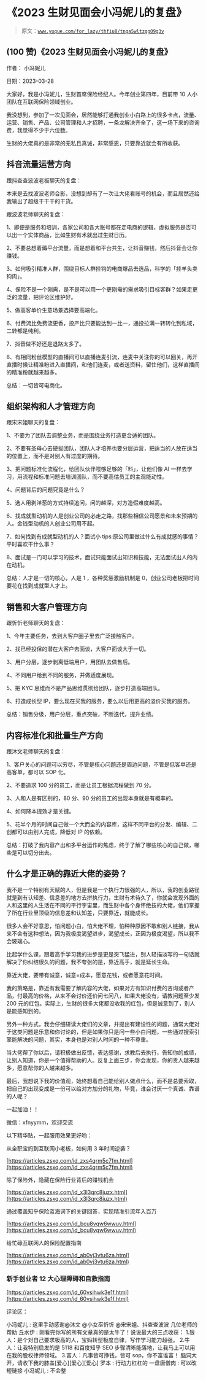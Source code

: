# 《2023 生财见面会小冯妮儿的复盘》

> 原文：[`www.yuque.com/for_lazy/thfiu8/tnga5wltzgg09g3v`](https://www.yuque.com/for_lazy/thfiu8/tnga5wltzgg09g3v)



## (100 赞)《2023 生财见面会小冯妮儿的复盘》 

作者： 小冯妮儿 

日期：2023-03-28 

大家好，我是小冯妮儿，生财首席保险经纪人。今年创业第四年，目前带 10 人小团队在互联网保险领域创业。 

我没想到，参加了一次见面会，居然能够打通我创业小白路上的很多卡点，流量、运营、销售、产品、公司管理和人才招聘，一条龙解决齐全了，这一场下来的咨询费，我觉得不少于六位数。 

生财的大佬真的是非常的无私且真诚，非常感恩，只要靠近就会有所收获。 

## 抖音流量运营方向 

跟抖查查波波老板聊天的复盘： 

本来是去找波波老师合影，没想到却有了一次让大佬看账号的机会，而且居然还给我输出了超级干干干的干货。 

跟波波老师聊天的复盘： 

1、即便是服务和培训，各家公司和各大账号都在走电商的逻辑，虚拟服务是否可以出一个实体商品，比如生财有术就出过生财日历。 

2、不要总想着薅平台流量，而是想着和平台共生，让抖音赚钱，然后抖音会让你赚钱。 

3、如何吸引精准人群，围绕目标人群挂钩的电商爆品去选品，科学的「挂羊头卖狗肉」。 

4、保险不是一个刚需，是不是可以用一个更刚需的需求吸引目标客群？如果走更泛的流量，把评论区维护好。 

5、做高客单价生意场景选择要高端化。 

6、付费流比免费流更香，投产比只要能达到一比一，通投拉满一转转化到私域，二转都是纯利。 

7、抖音做不好还是退路太多了。 

8、有相同粉丝模型的直播间可以直播连麦引流，连麦中关注你的可以回关，再开直播时候让精准粉进入直播间，和他们连麦，或者送资料，留住他们，这样直播间的精准粉就越来越多。 

总结：一切皆可电商化。 

## 组织架构和人才管理方向 

跟宋宋姐聊天的复盘： 

1、不要为了团队去调整业务，而是围绕业务打造更合适的团队。 

2、不要有圣母心去硬拔团队，团队人才培养也要分层运营，把适当的人放在适当的位置上，而不是对别人有过度的期待。 

3、把问题标准化流程化，给团队伙伴喂够足够的「料」，让他们像 AI 一样去学习，用流程和标准问题去培训团队，而不要高估员工的主观能动性。 

4、问题背后的问题究竟是什么？ 

5、选人用剥洋葱的方式持续追问，问的越深，对方造假难度越高。 

6、找成就型动机的人是创业公司的必走之路，找那些相信公司愿景和未来预期的人。金钱型动机的人创业公司用不起。 

7、如何找到有成就型动机的人？面试小 tips:原公司里做过什么有成就感的事情？平时喜欢干什么事？ 

8、面试是一门可以学习的技术，面试只能面试出知识和技能，无法面试出人的内在动机。 

总结：人才是一切的核心，人是 1 ，各种奖惩激励机制是 0，创业公司老板把时间要花在找到成就型人才上。 

## 销售和大客户管理方向 

跟忻忻老师聊天的复盘： 

1、今年主要任务，去到大客户圈子里去广泛接触客户。 

2、找已经投保的潜在大客户去面谈，大客户面谈大于一切。 

3、用户分层，逐步剥离低端用户，用团队去做售后。 

4、不同用户给到不同的服务，并做适度展现。 

5、把 KYC 思维而不是产品思维贯彻给团队，逐步打造高端团队。 

6、打造成长型 IP，要么现在买我的服务，要么以后用更高的溢价买我的服务。 

总结：销售分级，用户分层，重点突破，不断迭代，提升业绩。 

## 内容标准化和批量生产方向 

跟沐文老师聊天的复盘： 

1、客户关心的问题可以穷尽，不管是核心问题还是周边问题，不管是低客单还是高客单，都可以 SOP 化。 

2、不要追求 100 分的员工，而是让员工根据流程做到 70 分。 

3、人和人是有区别的，80 分、90 分的员工的出现本身就是有概率的。 

4、如何降本提效才是关键。 

5、花半个月的时间自己做一个大而全的内容库，这样不同平台的分发、编辑、二创都可以由别人完成，降低对 IP 的依赖。 

总结：打破了我内容产出和多平台运作的焦虑，终于了解了哪些核心的自己做，哪些是可以切分出去。 

## 什么才是正确的靠近大佬的姿势？ 

我不是一个特别有天赋的人，但是我是一个执行力很强的人，所以，我的创业路径就是到有认知差、信息差的地方去拼执行力，生财有术待久了，你就会发现外面的人和这里的人生活在不同的平行宇宙里，而生财中各个身怀绝技的大佬，他们掌握了所在行业里顶级的信息差和认知差，只要靠近，就能成长。 

很多人会不好意思，怕问题小白，怕大佬不理，怕种种原因不敢和别人链接，我从来不会有这种想法，因为我极度渴望进步，渴望成长，正因为极度渴望，所以我不会玻璃心。 

比起学什么课，跟着高手学习我的进步是更是突飞猛进，别人轻描淡写的一句话就解决了你纠结很久的问题，我不夸张的是，靠近高手，就是延长生命。 

靠近大佬，要带有诚意，诚意=成本，愿意花钱，或者愿意花时间。 

我的策略是，靠近有我需要了解内容的大佬，如果对方有知识付费的咨询或者产品，付最高的价格，从来不会讨价还价问七问八，如果大佬没有，请教问题至少发 200 元的红包。实际上，生财的很多大佬都没收我的红包，但是诚意到了，别人是能感知到的。 

另外一种方式，我会仔细研读大佬们的文章，并提出有建设性的问题，通常大佬对于这类问题是乐意和你讨论的，但是如果你只是问一些小白问题，一些通过搜索引擎能解决的问题，其实，本身也是对别人时间的一种不尊重。 

当大佬帮了你以后，请积极做出反馈，表达感谢，求教后去执行，告知你的成绩，让别人知道，你是一个值得帮助的人。反复上面三步，你会发现，你的贵人越来越多，愿意帮你的人越来越多。 

最后，我想说下我的价值观，始终想着自己能给别人做点什么，而不是总要索取，把自己的出现变成是一份可以给对方加分的礼物，毕竟，谁会讨厌一个真诚、靠谱的人呢？ 

一起加油！！ 

微信：xfnyymm，欢迎交流 

以下精华贴，一起服用效果更好哟： 

从全职宝妈到互联网小老板，如何用 3 年时间逆袭？ 

[https://articles.zsxq.com/id_zxs4qrm5c7fm.html](https://articles.zsxq.com/id_zxs4qrm5c7fm.html) 

除了保险外，隐藏在保险行业背后的赚钱机会 

[https://articles.zsxq.com/id_x3l3qrc8juzx.html](https://articles.zsxq.com/id_x3l3qrc8juzx.html) 

通过覆盖知乎保险蓝海词下的关键回答，实现精准引流年入百万 

[https://articles.zsxq.com/id_bcu8vqw6wwuv.html](https://articles.zsxq.com/id_bcu8vqw6wwuv.html) 

给忙碌互联网人的保险配置指南 

[https://articles.zsxq.com/id_ab0vj3vtu6za.html](https://articles.zsxq.com/id_ab0vj3vtu6za.html) 

### 新手创业者 12 大心理障碍和自救指南 

[https://articles.zsxq.com/id_60vsihwk3e1f.html](https://articles.zsxq.com/id_60vsihwk3e1f.html) 

评论区： 

小冯妮儿 : 这里手动感谢@沐文 @小女巫忻忻 @宋宋姐、抖查查波波 几位老师的帮助 丘水伊 : 刚看完你写的所有文章真的是太牛了！说说最大的三点收获： 1.狠人：是个对自己要求极高的人，宝妈转型极度自律，写作学习能力超强。 2.牛人：让我特别启发的是 5118 和百度知乎 SEO 步骤清晰能落地，让我马上可以用在我的股权律师领域。 3.富人：凡事皆可挣钱，皆可 sop，你不富谁富！ 脑洞大开，请收下我的膝盖[爱心][爱心][爱心] 罗本 : 行动力杠杠的 一盘唐僧肉 : 可以改短链接 小冯妮儿 : 不会整